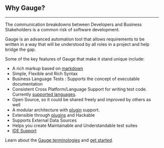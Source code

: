 ## Why Gauge?
------------

The communication breakdowns between Developers and Business Stakeholders is a common risk of software development.

Gauge is an advanced automation tool that allows requirements to be written in a way that will be understood by all roles in a project and help bridge the gap.

Some of the key features of Gauge that make it stand unique include:

* A rich markup based on [markdown](https://en.wikipedia.org/wiki/Markdown)
* Simple, Flexible and Rich Syntax
* Business Language Tests : Supports the concept of executable documentation
* Consistent Cross Platform/Language Support for writing test code. Currently [supported languages](langauge_features/step_implementations.md).
* Open Source, so it could be shared freely and improved by others as well
* A modular architecture with [plugin](plugins/README.md) support.
* Extensible through [plugins](plugins/README.md) and Hackable
* Supports External Data Sources
* Helps you create Maintainable and Understandable test suites
* [IDE Support](ide_support/README.md)

Learn about the [Gauge terminologies](gauge_terminologies/README.md) and [get started](getting_started/README.md).
